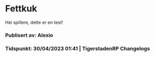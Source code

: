 # **Fettkuk**

Hei spillere, dette er en test!

### Publisert av: Alexio

### Tidspunkt: 30/04/2023 01:41 | TigerstadenRP Changelogs
